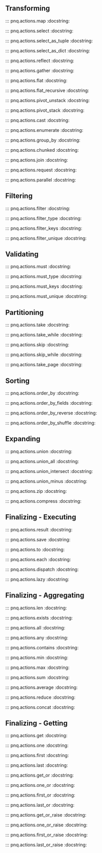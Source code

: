 ## Transforming

::: pnq.actions.map
    :docstring:

::: pnq.actions.select
    :docstring:

::: pnq.actions.select_as_tuple
    :docstring:

::: pnq.actions.select_as_dict
    :docstring:

::: pnq.actions.reflect
    :docstring:

::: pnq.actions.gather
    :docstring:

::: pnq.actions.flat
    :docstring:

::: pnq.actions.flat_recursive
    :docstring:

::: pnq.actions.pivot_unstack
    :docstring:

::: pnq.actions.pivot_stack
    :docstring:

::: pnq.actions.cast
    :docstring:

::: pnq.actions.enumerate
    :docstring:

::: pnq.actions.group_by
    :docstring:

::: pnq.actions.chunked
    :docstring:

::: pnq.actions.join
    :docstring:

::: pnq.actions.request
    :docstring:

::: pnq.actions.parallel
    :docstring:

## Filtering

::: pnq.actions.filter
    :docstring:

::: pnq.actions.filter_type
    :docstring:

::: pnq.actions.filter_keys
    :docstring:

::: pnq.actions.filter_unique
    :docstring:

## Validating

::: pnq.actions.must
    :docstring:

::: pnq.actions.must_type
    :docstring:

::: pnq.actions.must_keys
    :docstring:


::: pnq.actions.must_unique
    :docstring:

## Partitioning

::: pnq.actions.take
    :docstring:

::: pnq.actions.take_while
    :docstring:

::: pnq.actions.skip
    :docstring:

::: pnq.actions.skip_while
    :docstring:

::: pnq.actions.take_page
    :docstring:

## Sorting

::: pnq.actions.order_by
    :docstring:

::: pnq.actions.order_by_fields
    :docstring:

::: pnq.actions.order_by_reverse
    :docstring:

::: pnq.actions.order_by_shuffle
    :docstring:

## Expanding

::: pnq.actions.union
    :docstring:

::: pnq.actions.union_all
    :docstring:

::: pnq.actions.union_intersect
    :docstring:

::: pnq.actions.union_minus
    :docstring:

::: pnq.actions.zip
    :docstring:

::: pnq.actions.compress
    :docstring:

## Finalizing - Executing

::: pnq.actions.result
    :docstring:

::: pnq.actions.save
    :docstring:

::: pnq.actions.to
    :docstring:

::: pnq.actions.each
    :docstring:

::: pnq.actions.dispatch
    :docstring:

<!-- ::: pnq.actions.to_list
    :docstring:

::: pnq.actions.to_dict
    :docstring: -->

::: pnq.actions.lazy
    :docstring:


## Finalizing - Aggregating

::: pnq.actions.len
    :docstring:

::: pnq.actions.exists
    :docstring:

::: pnq.actions.all
    :docstring:

::: pnq.actions.any
    :docstring:

::: pnq.actions.contains
    :docstring:

::: pnq.actions.min
    :docstring:

::: pnq.actions.max
    :docstring:

::: pnq.actions.sum
    :docstring:

::: pnq.actions.average
    :docstring:

::: pnq.actions.reduce
    :docstring:

::: pnq.actions.concat
    :docstring:

## Finalizing - Getting

::: pnq.actions.get
    :docstring:

::: pnq.actions.one
    :docstring:

::: pnq.actions.first
    :docstring:

::: pnq.actions.last
    :docstring:

::: pnq.actions.get_or
    :docstring:

::: pnq.actions.one_or
    :docstring:

::: pnq.actions.first_or
    :docstring:

::: pnq.actions.last_or
    :docstring:

::: pnq.actions.get_or_raise
    :docstring:

::: pnq.actions.one_or_raise
    :docstring:

::: pnq.actions.first_or_raise
    :docstring:

::: pnq.actions.last_or_raise
    :docstring:

<!-- ## Generating

::: pnq.actions.infinite
    :docstring:

::: pnq.actions.repeat
    :docstring:

::: pnq.actions.value
    :docstring:

::: pnq.actions.count
    :docstring:

::: pnq.actions.cycle
    :docstring:

::: pnq.actions.range
    :docstring: -->